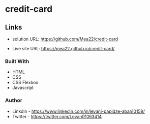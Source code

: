 # credit-card

## Links

- solution URL: https://github.com/Mea22/credit-card

- Live site URL:  https://mea22.github.io/credit-card/

### Built With

- HTML
- CSS
- CSS Flexbox
- Javascript

### Author
- LinkdIn - https://www.linkedin.com/in/levani-papidze-abaa10158/
- Twitter - https://twitter.com/Levan01063414
